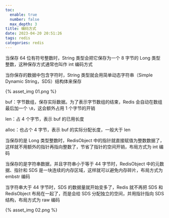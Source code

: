 ```yaml
---
toc:
  enable: true
  number: false
  max_depth: 3
title: 编码方式
date: 2023-04-20 20:51:26
tags: redis
categories: redis
---
```


当保存 64 位有符号整数时，String 类型会把它保存为一个 8 字节的 Long 类型整数，这种保存方式通常也叫作 int 编码方式

当你保存的数据中包含字符时，String 类型就会用简单动态字符串（Simple Dynamic String，SDS）结构体来保存

{% asset_img 01.png %}

buf：字节数组，保存实际数据。为了表示字节数组的结束，Redis 会自动在数组最后加一个 `\0`，这会额外占用 1 个字节的开销

len：占 4 个字节，表示 buf 的已用长度

alloc：也占个 4 字节，表示 buf 的实际分配长度，一般大于 len

当保存的是 Long 类型整数时，RedisObject 中的指针就直接赋值为整数数据了，这样就不用额外的指针再指向整数了，节省了指针的空间开销，布局方式为 int 编码

当保存的是字符串数据，并且字符串小于等于 44 字节时，RedisObject 中的元数据、指针和 SDS 是一块连续的内存区域，这样就可以避免内存碎片，布局方式为 embstr 编码

当字符串大于 44 字节时，SDS 的数据量就开始变多了，Redis 就不再把 SDS 和 RedisObject 布局在一起了，而是会给 SDS 分配独立的空间，并用指针指向 SDS 结构，布局方式为 raw 编码

{% asset_img 02.png %}